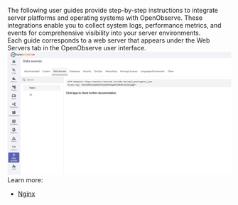 The following user guides provide step-by-step instructions to integrate server platforms and operating systems with OpenObserve. These integrations enable you to collect system logs, performance metrics, and events for comprehensive visibility into your server environments.
<br>
Each guide corresponds to a web server that appears under the Web Servers tab in the OpenObserve user interface.
![servers](servers.png)
<br>
Learn more:

- [Nginx](nginx.md)
